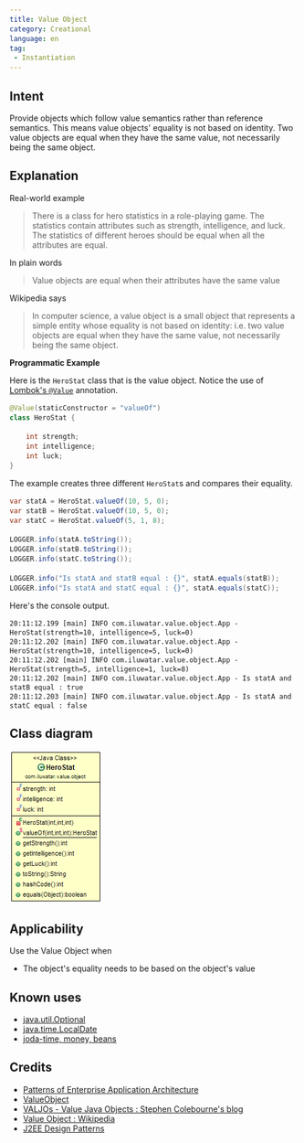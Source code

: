 ```yaml
---
title: Value Object
category: Creational
language: en
tag:
 - Instantiation
---
```


## Intent

Provide objects which follow value semantics rather than reference semantics.
This means value objects' equality is not based on identity. Two value objects are
equal when they have the same value, not necessarily being the same object.

## Explanation

Real-world example

> There is a class for hero statistics in a role-playing game. The statistics contain attributes
> such as strength, intelligence, and luck. The statistics of different heroes should be equal
> when all the attributes are equal.

In plain words

> Value objects are equal when their attributes have the same value

Wikipedia says

> In computer science, a value object is a small object that represents a simple entity whose 
> equality is not based on identity: i.e. two value objects are equal when they have the same 
> value, not necessarily being the same object.

**Programmatic Example**

Here is the `HeroStat` class that is the value object. Notice the use of 
[Lombok's `@Value`](https://projectlombok.org/features/Value) annotation.

```java
@Value(staticConstructor = "valueOf")
class HeroStat {

    int strength;
    int intelligence;
    int luck;
}
```

The example creates three different `HeroStat`s and compares their equality.

```java
var statA = HeroStat.valueOf(10, 5, 0);
var statB = HeroStat.valueOf(10, 5, 0);
var statC = HeroStat.valueOf(5, 1, 8);

LOGGER.info(statA.toString());
LOGGER.info(statB.toString());
LOGGER.info(statC.toString());

LOGGER.info("Is statA and statB equal : {}", statA.equals(statB));
LOGGER.info("Is statA and statC equal : {}", statA.equals(statC));
```

Here's the console output.

```
20:11:12.199 [main] INFO com.iluwatar.value.object.App - HeroStat(strength=10, intelligence=5, luck=0)
20:11:12.202 [main] INFO com.iluwatar.value.object.App - HeroStat(strength=10, intelligence=5, luck=0)
20:11:12.202 [main] INFO com.iluwatar.value.object.App - HeroStat(strength=5, intelligence=1, luck=8)
20:11:12.202 [main] INFO com.iluwatar.value.object.App - Is statA and statB equal : true
20:11:12.203 [main] INFO com.iluwatar.value.object.App - Is statA and statC equal : false
```

## Class diagram

![alt text](./etc/value-object.png "Value Object")

## Applicability

Use the Value Object when

* The object's equality needs to be based on the object's value

## Known uses

* [java.util.Optional](https://docs.oracle.com/javase/8/docs/api/java/util/Optional.html)
* [java.time.LocalDate](https://docs.oracle.com/javase/8/docs/api/java/time/LocalDate.html)
* [joda-time, money, beans](http://www.joda.org/)

## Credits

* [Patterns of Enterprise Application Architecture](http://www.martinfowler.com/books/eaa.html)
* [ValueObject](https://martinfowler.com/bliki/ValueObject.html)
* [VALJOs - Value Java Objects : Stephen Colebourne's blog](http://blog.joda.org/2014/03/valjos-value-java-objects.html)
* [Value Object : Wikipedia](https://en.wikipedia.org/wiki/Value_object)
* [J2EE Design Patterns](https://www.amazon.com/gp/product/0596004273/ref=as_li_tl?ie=UTF8&camp=1789&creative=9325&creativeASIN=0596004273&linkCode=as2&tag=javadesignpat-20&linkId=f27d2644fbe5026ea448791a8ad09c94)
